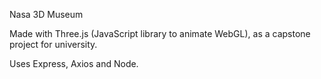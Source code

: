Nasa 3D Museum

Made with Three.js (JavaScript library to animate WebGL), as a capstone project for university.

Uses Express, Axios and Node. 
